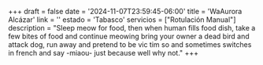 +++
draft  = false
date   = '2024-11-07T23:59:45-06:00'
title  = 'WaAurora Alcázar'
link   = ''
estado = 'Tabasco'
servicios = ["Rotulación Manual"]
description = "Sleep meow for food, then when human fills food dish, take a few bites of food and continue meowing bring your owner a dead bird and attack dog, run away and pretend to be vic  tim so and sometimes switches in french and say -miaou- just because well why not."
+++